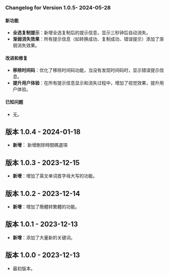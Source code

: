 ### Changelog for Version 1.0.5- 2024-05-28
#### 新功能
- **全选复制提示**：新增全选复制后的提示信息，显示三秒钟后自动消失。
- **渐弱消失效果**：所有提示信息（如转换成功、复制成功、错误提示）添加了渐弱消失效果。

#### 改进和修复
- **移除时间码**：优化了移除时间码功能，当没有发现时间码时，显示错误提示信息。
- **提升用户体验**：在所有提示信息显示和消失过程中，增加了视觉效果，提升用户体验。

#### 已知问题
- 无。
## 版本 1.0.4 - 2024-01-18
- **新增**： 新增刪除時間碼選項
  
## 版本 1.0.3 - 2023-12-15
- **新增**：增加了英文单词首字母大写的功能。

## 版本 1.0.2 - 2023-12-14
- **新增**：增加了簡體转繁體的功能。

## 版本 1.0.1 - 2023-12-13
- **新增**：添加了大量新的关键词。

## 版本 1.0.0 - 2023-12-13
- 最初版本。
